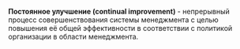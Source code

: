 **Постоянное улучшение (continual improvement)** - непрерывный процесс совершенствования системы менеджмента с целью повышения её общей эффективности в соответствии с политикой организации в области менеджмента.